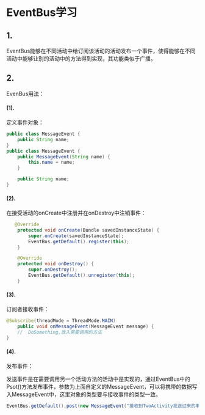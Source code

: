 # EventBus学习

## 1.

​	EventBus能够在不同活动中给订阅该活动的活动发布一个事件，使得能够在不同活动中能够让别的活动中的方法得到实现，其功能类似于广播。

## 2.

EvenBus用法：

#### (1).

定义事件对象：

```java
public class MessageEvent {
    public String name;
}
public class MessageEvent {
    public MessageEvent(String name) {
        this.name = name;
    }

    public String name;
}

```

#### (2).

在接受活动的onCreate中注册并在onDestroy中注销事件：

```java
   @Override
    protected void onCreate(Bundle savedInstanceState) {
        super.onCreate(savedInstanceState);
        EventBus.getDefault().register(this);
    }

    @Override
    protected void onDestroy() {
        super.onDestroy();
        EventBus.getDefault().unregister(this);
    }

```

#### (3).

订阅者接收事件：

```java
@Subscribe(threadMode = ThreadMode.MAIN)
    public void onMessageEvent(MessageEvent message) {
    //  DoSomething,放入需要调用的方法
}
```

#### (4).

发布事件：

发送事件是在需要调用另一个活动方法的活动中是实现的，通过EventBus中的Psot()方法发布事件，参数为上面自定义的MessageEvent，可以将携带的数据写入MessageEvent中，这里对象的类型要与接收事件的类型一致。

```java
EventBus.getDefault().post(new MessageEvent("接收到TwoActivity发送过来的事件啦"));

```

